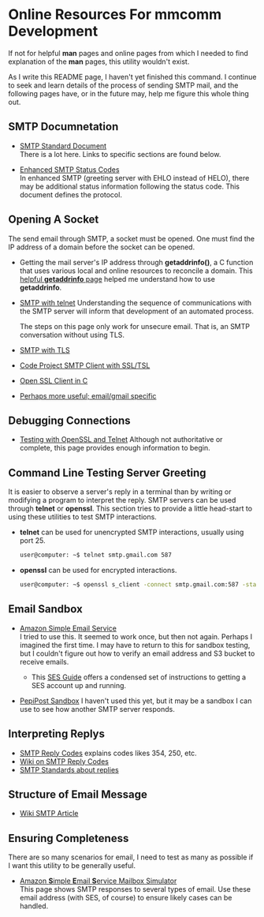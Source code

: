 # Online Resources For mmcomm Development

If not for helpful **man** pages and online pages from which
I needed to find explanation of the **man** pages, this utility
wouldn't exist.

As I write this README page, I haven't yet finished this command.
I continue to seek and learn details of the process of sending
SMTP mail, and the following pages have, or in the future may,
help me figure this whole thing out.

## SMTP Documnetation

- [SMTP Standard Document](https://tools.ietf.org/html/rfc5321)  
  There is a lot here.  Links to specific sections are found below.

- [Enhanced SMTP Status Codes](https://tools.ietf.org/html/rfc3463)  
  In enhanced SMTP (greeting server with EHLO instead of HELO),
  there may be additional status information following the status
  code.  This document defines the protocol.

## Opening A Socket

The send email through SMTP, a socket must be opened.  One must
find the IP address of a domain before the socket can be opened.

- Getting the mail server's IP address through **getaddrinfo()**,
  a C function that uses various local and online resources to
  reconcile a domain.
  This [helpful **getaddrinfo** page](https://jameshfisher.com/2018/02/03/what-does-getaddrinfo-do/)
  helped me understand how to use **getaddrinfo**.

- [SMTP with telnet](https://www.wikihow.com/Send-Email-Using-Telnet)
  Understanding the sequence of communications with the SMTP
  server will inform that development of an automated process.

  The steps on this page only work for unsecure email.  That is,
  an SMTP conversation without using TLS.

- [SMTP with TLS](https://halon.io/blog/how-to-test-smtp-servers-using-the-command-line/)

- [Code Project SMTP Client with SSL/TSL](https://www.codeproject.com/Articles/98355/SMTP-Client-with-SSL-TLS)

- [Open SSL Client in C](https://aticleworld.com/ssl-server-client-using-openssl-in-c/)

- [Perhaps more useful; email/gmail specific](https://codevlog.com/gmailsmtp-gmail-com-using-c-programming-ssl/118)

## Debugging Connections

- [Testing with OpenSSL and Telnet](https://www.stevenrombauts.be/2018/12/test-smtp-with-telnet-or-openssl/)
  Although not authoritative or complete, this page provides
  enough information to begin.

## Command Line Testing Server Greeting

It is easier to observe a server's reply in a terminal than by
writing or modifying a program to interpret the reply.  SMTP servers
can be used through **telnet** or **openssl**.  This section tries to
provide a little head-start to using these utilities to test SMTP
interactions.

- **telnet** can be used for unencrypted SMTP interactions, usually
  using port 25.

  ~~~sh
  user@computer: ~$ telnet smtp.gmail.com 587
  ~~~

- **openssl** can be used for encrypted interactions.

  ~~~sh
  user@computer: ~$ openssl s_client -connect smtp.gmail.com:587 -starttls smtp
  ~~~


## Email Sandbox

- [Amazon Simple Email Service](https://docs.aws.amazon.com/ses/latest/DeveloperGuide/Welcome.html)  
  I tried to use this.  It seemed to work once, but then not again.
  Perhaps I imagined the first time.  I may have to return to this
  for sandbox testing, but I couldn't figure out how to verify an
  email address and S3 bucket to receive emails.

  - This [SES Guide](https://blog.mailtrap.io/amazon-ses-explained/) offers
    a condensed set of instructions to getting a SES account up and
    running.

- [PepiPost Sandbox](https://pepipost.com/blog/pepipost-sandbox/)
  I haven't used this yet, but it may be a sandbox I can use
  to see how another SMTP server responds.

## Interpreting Replys

- [SMTP Reply Codes](https://serversmtp.com/smtp-error/) explains codes likes 354, 250, etc.
- [Wiki on SMTP Reply Codes](https://en.wikipedia.org/wiki/List_of_SMTP_server_return_codes)
- [SMTP Standards about replies](https://tools.ietf.org/html/rfc5321#section-4.1.1.1)

## Structure of Email Message

- [Wiki SMTP Article](https://en.wikipedia.org/wiki/Simple_Mail_Transfer_Protocol)

## Ensuring Completeness

There are so many scenarios for email, I need to test as many as possible
if I want this utility to be generally useful.

- [Amazon **S**imple **E**mail **S**ervice Mailbox Simulator](https://docs.aws.amazon.com/ses/latest/DeveloperGuide/mailbox-simulator.html)  
  This page shows SMTP responses to several types of email.  Use these
  email address (with SES, of course) to ensure likely cases can be 
  handled.